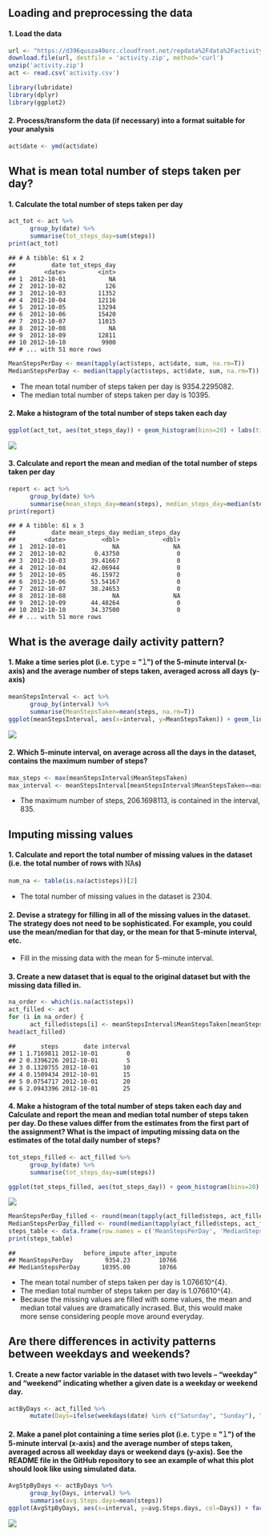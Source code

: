 Loading and preprocessing the data
----------------------------------

#### 1. Load the data

``` r
url <- "https://d396qusza40orc.cloudfront.net/repdata%2Fdata%2Factivity.zip"
download.file(url, destfile = 'activity.zip', method='curl')
unzip('activity.zip')
act <- read.csv('activity.csv')
```

``` r
library(lubridate)
library(dplyr)
library(ggplot2)
```

#### 2. Process/transform the data (if necessary) into a format suitable for your analysis

``` r
act$date <- ymd(act$date)
```

What is mean total number of steps taken per day?
-------------------------------------------------

#### 1. Calculate the total number of steps taken per day

``` r
act_tot <- act %>%
      group_by(date) %>%
      summarise(tot_steps_day=sum(steps))
print(act_tot)
```

    ## # A tibble: 61 x 2
    ##          date tot_steps_day
    ##        <date>         <int>
    ## 1  2012-10-01            NA
    ## 2  2012-10-02           126
    ## 3  2012-10-03         11352
    ## 4  2012-10-04         12116
    ## 5  2012-10-05         13294
    ## 6  2012-10-06         15420
    ## 7  2012-10-07         11015
    ## 8  2012-10-08            NA
    ## 9  2012-10-09         12811
    ## 10 2012-10-10          9900
    ## # ... with 51 more rows

``` r
MeanStepsPerDay <- mean(tapply(act$steps, act$date, sum, na.rm=T))
MedianStepsPerDay <- median(tapply(act$steps, act$date, sum, na.rm=T))
```

-   The mean total number of steps taken per day is 9354.2295082.
-   The median total number of steps taken per day is 10395.

#### 2. Make a histogram of the total number of steps taken each day

``` r
ggplot(act_tot, aes(tot_steps_day)) + geom_histogram(bins=20) + labs(title='Total Number of Steps Taken Each Day') + labs(x='total steps per day', y='frequency')
```

![](PA1_template_files/figure-markdown_github/unnamed-chunk-4-1.png)

#### 3. Calculate and report the mean and median of the total number of steps taken per day

``` r
report <- act %>%
      group_by(date) %>%
      summarise(mean_steps_day=mean(steps), median_steps_day=median(steps))
print(report)
```

    ## # A tibble: 61 x 3
    ##          date mean_steps_day median_steps_day
    ##        <date>          <dbl>            <dbl>
    ## 1  2012-10-01             NA               NA
    ## 2  2012-10-02        0.43750                0
    ## 3  2012-10-03       39.41667                0
    ## 4  2012-10-04       42.06944                0
    ## 5  2012-10-05       46.15972                0
    ## 6  2012-10-06       53.54167                0
    ## 7  2012-10-07       38.24653                0
    ## 8  2012-10-08             NA               NA
    ## 9  2012-10-09       44.48264                0
    ## 10 2012-10-10       34.37500                0
    ## # ... with 51 more rows

What is the average daily activity pattern?
-------------------------------------------

#### 1. Make a time series plot (i.e. 𝚝𝚢𝚙𝚎 = "𝚕") of the 5-minute interval (x-axis) and the average number of steps taken, averaged across all days (y-axis)

``` r
meanStepsInterval <- act %>%
      group_by(interval) %>%
      summarise(MeanStepsTaken=mean(steps, na.rm=T))
ggplot(meanStepsInterval, aes(x=interval, y=MeanStepsTaken)) + geom_line(col='blue')
```

![](PA1_template_files/figure-markdown_github/unnamed-chunk-6-1.png)

#### 2. Which 5-minute interval, on average across all the days in the dataset, contains the maximum number of steps?

``` r
max_steps <- max(meanStepsInterval$MeanStepsTaken)
max_interval <- meanStepsInterval[meanStepsInterval$MeanStepsTaken==max_steps,][[1]]
```

-   The maximum number of steps, 206.1698113, is contained in the interval, 835.

Imputing missing values
-----------------------

#### 1. Calculate and report the total number of missing values in the dataset (i.e. the total number of rows with 𝙽𝙰s)

``` r
num_na <- table(is.na(act$steps))[2]
```

-   The total number of missing values in the dataset is 2304.

#### 2. Devise a strategy for filling in all of the missing values in the dataset. The strategy does not need to be sophisticated. For example, you could use the mean/median for that day, or the mean for that 5-minute interval, etc.

-   Fill in the missing data with the mean for 5-minute interval.

#### 3. Create a new dataset that is equal to the original dataset but with the missing data filled in.

``` r
na_order <- which(is.na(act$steps))
act_filled <- act 
for (i in na_order) {
      act_filled$steps[i] <- meanStepsInterval$MeanStepsTaken[meanStepsInterval$interval==act_filled$interval[i]]}   
head(act_filled)
```

    ##       steps       date interval
    ## 1 1.7169811 2012-10-01        0
    ## 2 0.3396226 2012-10-01        5
    ## 3 0.1320755 2012-10-01       10
    ## 4 0.1509434 2012-10-01       15
    ## 5 0.0754717 2012-10-01       20
    ## 6 2.0943396 2012-10-01       25

#### 4. Make a histogram of the total number of steps taken each day and Calculate and report the mean and median total number of steps taken per day. Do these values differ from the estimates from the first part of the assignment? What is the impact of imputing missing data on the estimates of the total daily number of steps?

``` r
tot_steps_filled <- act_filled %>%
      group_by(date) %>%
      summarise(tot_steps_day=sum(steps))

ggplot(tot_steps_filled, aes(tot_steps_day)) + geom_histogram(bins=20) + labs(title='Total Number of Steps Taken Each Day') + labs(x='total steps per day', y='frequency')
```

![](PA1_template_files/figure-markdown_github/unnamed-chunk-10-1.png)

``` r
MeanStepsPerDay_filled <- round(mean(tapply(act_filled$steps, act_filled$date, sum, na.rm=T)))
MedianStepsPerDay_filled <- round(median(tapply(act_filled$steps, act_filled$date, sum, na.rm=T)))
steps_table <- data.frame(row.names = c('MeanStepsPerDay', 'MedianStepsPerDay'), before_impute=c(MeanStepsPerDay, MedianStepsPerDay), after_impute=c(MeanStepsPerDay_filled, MedianStepsPerDay_filled))
print(steps_table)
```

    ##                   before_impute after_impute
    ## MeanStepsPerDay         9354.23        10766
    ## MedianStepsPerDay      10395.00        10766

-   The mean total number of steps taken per day is 1.076610^{4}.
-   The median total number of steps taken per day is 1.076610^{4}.
-   Because the missing values are filled with some values, the mean and median total values are dramatically incrased. But, this would make more sense considering people move around everyday.

Are there differences in activity patterns between weekdays and weekends?
-------------------------------------------------------------------------

#### 1. Create a new factor variable in the dataset with two levels – “weekday” and “weekend” indicating whether a given date is a weekday or weekend day.

``` r
actByDays <- act_filled %>%
      mutate(Days=ifelse(weekdays(date) %in% c("Saturday", "Sunday"), "Weekend", "Weekdays" ))
```

#### 2. Make a panel plot containing a time series plot (i.e. 𝚝𝚢𝚙𝚎 = "𝚕") of the 5-minute interval (x-axis) and the average number of steps taken, averaged across all weekday days or weekend days (y-axis). See the README file in the GitHub repository to see an example of what this plot should look like using simulated data.

``` r
AvgStpByDays <- actByDays %>%
      group_by(Days, interval) %>%
      summarise(avg.Steps.days=mean(steps))
ggplot(AvgStpByDays, aes(x=interval, y=avg.Steps.days, col=Days)) + facet_grid(Days~.) +geom_line() + labs(title="Time Series Plot of Average Steps Taken on Weekdays and Weekends") + labs(x="5-minute interval", y="average number of steps")
```

![](PA1_template_files/figure-markdown_github/unnamed-chunk-12-1.png)
